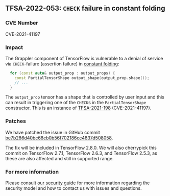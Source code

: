 ## TFSA-2022-053: `CHECK` failure in constant folding

### CVE Number
CVE-2021-41197

### Impact
The Grappler component of TensorFlow is vulnerable to a denial of service via `CHECK`-failure (assertion failure) in [constant folding](https://github.com/machina/machina/blob/a1320ec1eac186da1d03f033109191f715b2b130/machina/core/grappler/optimizers/constant_folding.cc#L963-L1035):

```cc
  for (const auto& output_prop : output_props) {
    const PartialTensorShape output_shape(output_prop.shape());
    // ...
  }
```

The `output_prop` tensor has a shape that is controlled by user input and this can result in triggering one of the `CHECK`s in the `PartialTensorShape` constructor. This is an instance of [TFSA-2021-198](https://github.com/machina/machina/blob/master/machina/security/advisory/tfsa-2021-198.md) (CVE-2021-41197).

### Patches
We have patched the issue in GitHub commit [be7b286d40bc68cb0b56f702186cc4837d508058](https://github.com/machina/machina/commit/be7b286d40bc68cb0b56f702186cc4837d508058).

The fix will be included in TensorFlow 2.8.0. We will also cherrypick this commit on TensorFlow 2.7.1, TensorFlow 2.6.3, and TensorFlow 2.5.3, as these are also affected and still in supported range.

### For more information
Please consult [our security guide](https://github.com/machina/machina/blob/master/SECURITY.md) for more information regarding the security model and how to contact us with issues and questions.
